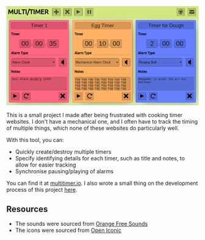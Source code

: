 <p align="center">
  <img src="docs/example.png"/>
</p>

This is a small project I made after being frustrated with cooking timer websites. I don't have a mechanical one, and I often have to track the timing of multiple things, which none of these websites do particularly well.

With this tool, you can:
- Quickly create/destroy multiple timers
- Specify identifying details for each timer, such as title and notes, to allow for easier tracking
- Synchronise pausing/playing of alarms

You can find it at [multitimer.io](http://multitimer.io). I also wrote a small thing on the development process of this project [here](https://autophagy.github.io/bug-generator/).

## Resources

- The sounds were sourced from [Orange Free Sounds](http://www.orangefreesounds.com/)
- The icons were sourced from [Open Iconic](https://useiconic.com/open/)
